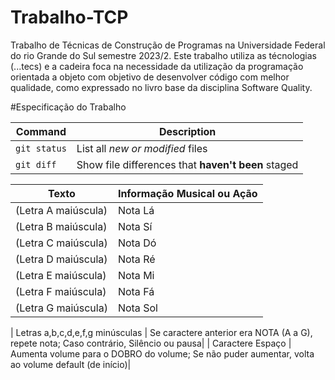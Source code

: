 # Trabalho-TCP
Trabalho de Técnicas de Construção de Programas na Universidade Federal do rio Grande do Sul semestre 2023/2.
Este trabalho utiliza as técnologias (...tecs) e a cadeira foca na necessidade da utilização da programação orientada a objeto com objetivo de desenvolver código com melhor qualidade, como expressado no livro base da disciplina Software Quality. 

#Especificação do Trabalho







| Command | Description |
| --- | --- |
| `git status` | List all *new or modified* files |
| `git diff` | Show file differences that **haven't been** staged |


| Texto | Informação Musical ou Ação |
| --- | --- |
| (Letra A maiúscula) | Nota Lá|
| (Letra B maiúscula) | Nota Sí|
| (Letra C maiúscula) | Nota Dó|
| (Letra D maiúscula) | Nota Ré|
| (Letra E maiúscula) | Nota Mi|
| (Letra F maiúscula) | Nota Fá|
| (Letra G maiúscula) | Nota Sol|

| Letras a,b,c,d,e,f,g minúsculas | Se caractere anterior era NOTA (A a G), repete nota; Caso contrário, Silêncio ou pausa|
| Caractere Espaço | Aumenta volume para o DOBRO do volume; Se não puder aumentar, volta ao volume default (de início)|
 

